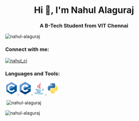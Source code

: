 <h1 align="center">Hi 👋, I'm Nahul Alaguraj</h1>
<h3 align="center">A B-Tech Student from VIT Chennai</h3>

<p align="left"> <img src="https://komarev.com/ghpvc/?username=nahul-alaguraj&label=Profile%20views&color=0e75b6&style=flat" alt="nahul-alaguraj" /> </p>

<h3 align="left">Connect with me:</h3>
<p align="left">
<a href="https://instagram.com/nahul_cj" target="blank"><img align="center" src="https://raw.githubusercontent.com/rahuldkjain/github-profile-readme-generator/master/src/images/icons/Social/instagram.svg" alt="nahul_cj" height="30" width="40" /></a>
</p>

<h3 align="left">Languages and Tools:</h3>
<p align="left"> <a href="https://www.cprogramming.com/" target="_blank" rel="noreferrer"> <img src="https://raw.githubusercontent.com/devicons/devicon/master/icons/c/c-original.svg" alt="c" width="40" height="40"/> </a> <a href="https://www.w3schools.com/cpp/" target="_blank" rel="noreferrer"> <img src="https://raw.githubusercontent.com/devicons/devicon/master/icons/cplusplus/cplusplus-original.svg" alt="cplusplus" width="40" height="40"/> </a> <a href="https://www.java.com" target="_blank" rel="noreferrer"> <img src="https://raw.githubusercontent.com/devicons/devicon/master/icons/java/java-original.svg" alt="java" width="40" height="40"/> </a> <a href="https://www.python.org" target="_blank" rel="noreferrer"> <img src="https://raw.githubusercontent.com/devicons/devicon/master/icons/python/python-original.svg" alt="python" width="40" height="40"/> </a> </p>

<p>&nbsp;<img align="center" src="https://github-readme-stats.vercel.app/api?username=nahul-alaguraj&show_icons=true&locale=en" alt="nahul-alaguraj" /></p>

<p><img align="center" src="https://github-readme-streak-stats.herokuapp.com/?user=nahul-alaguraj&" alt="nahul-alaguraj" /></p>

